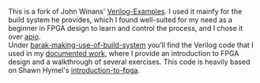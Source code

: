 This is a fork of John Winans' [Verilog-Examples](https://github.com/johnwinans/Verilog-Examples). I used it mainfy for the build system he provides, which I found well-suited for my need as a beginner in FPGA design to learn and control the process, and I chose it over [apio](https://github.com/FPGAwars/apio).  
Under [barak-making-use-of-build-system](https://github.com/barakbarlevi/Verilog-Examples/tree/main/barak-making-use-of-build-system) you'll find the Verilog code that I used in my [documented work](https://drive.google.com/file/d/1myHPIgDS3YTJ36jgYJsa536rMOdVYWa2/view?usp=drive_link), where I provide an introduction to FPGA design and a walkthrough of several exercises. This code is heavily based on Shawn Hymel's [introduction-to-fpga](https://github.com/ShawnHymel/introduction-to-fpga).
